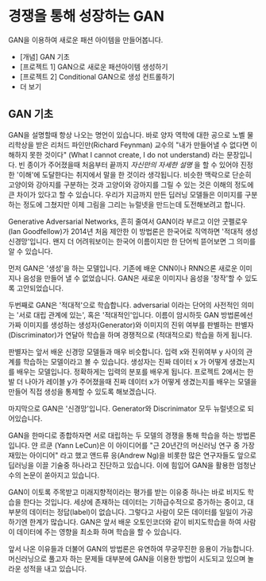 # 경쟁을 통해 성장하는 GAN

GAN을 이용하여 새로운 패션 아이템을 만들어봅니다.

  * [개념] GAN 기초
  * [프로젝트 1] GAN으로 새로운 패션아이템 생성하기
  * [프로젝트 2] Conditional GAN으로 생성 컨트롤하기
  * 더 보기

## GAN 기초

GAN을 설명할때 항상 나오는 명언이 있습니다.
바로 양자 역학에 대한 공으로 노벨 물리학상을 받은
리처드 파인만(Richard Feynman) 교수의
"내가 만들어낼 수 없다면 이해하지 못한 것이다"
(What I cannot create, I do not understand)
라는 문장입니다.
빈 종이가 주어졌을때 처음부터 끝까지 *자신만의 자세한 설명*
을 할 수 있어야 진정한 '이해'에
도달한다는 취지에서 말을 한 것이라 생각됩니다.
비슷한 맥락으로 단순히 고양이와 강아지를 구분하는 것과
고양이와 강아지를 그릴 수 있는 것은 이해의 정도에
큰 차이가 있다고 할 수 있습니다.
우리가 지금까지 만든 딥러닝 모델들은 이미지를 구분 하는 정도에 그쳤지만
이제 그림을 그리는 뉴럴넷을 만드는데 도전해보려고 합니다.

Generative Adversarial Networks,
흔히 줄여서 GAN이라 부르고 이안 굿펠로우(Ian Goodfellow)가
2014년 처음 제안한 이 방법론은 한국어로 직역하면
'적대적 생성 신경망'입니다.
왠지 더 어려워보이는 한국어 이름이지만
한 단어씩 뜯어보면 그 의미를 알 수 있습니다.

먼저 GAN은 '생성'을 하는 모델입니다.
기존에 배운 CNN이나 RNN으론 새로운 이미지나 음성을 만들어 낼 수 없었습니다.
GAN은 새로운 이미지나 음성을 '창작'할 수 있도록 고안되었습니다.

두번째로 GAN은 '적대적'으로 학습합니다.
adversarial 이라는 단어의 사전적인 의미는
'서로 대립 관계에 있는', 혹은 '적대적인'입니다.
이름이 암시하듯 GAN 방법론에선
가짜 이미지를 생성하는 생성자(Generator)와
이미지의 진위 여부를 판별하는 판별자(Discriminator)가
연달아 학습을 하며 경쟁적으로 (적대적으로) 학습을 하게 됩니다.

판별자는 앞서 배운 신경망 모델들과 매우 비슷합니다.
입력 x와 진위여부 y 사이의 관계를 학습하는 모델이라고 볼 수 있습니다.
생성자는 진짜 데이터 x 가 어떻게 생겼는지를 배우는 모델입니다.
정확하게는 입력의 분포를 배우게 됩니다.
프로젝트 2에서는 한발 더 나아가 레이블 y가 주어졌을때
진짜 데이터 x가 어떻게 생겼는지를 배우는 모델을 만들어
직접 생성을 통제할 수 있도록 해보겠습니다.

마지막으로 GAN은 '신경망'입니다.
Generator와 Discrinimator 모두 뉴럴넷으로 되어있습니다.

GAN을 한마디로 종합하자면 서로 대립하는
두 모델의 경쟁을 통해 학습을 하는 방법론입니다.
얀 르쿤 (Yann LeCun)은 이 아이디어를
"근 20년간의 머신러닝 연구 중 가장 재밌는 아이디어"
라고 했고 앤드류 응(Andrew Ng)을 비롯한 많은 연구자들도
앞으로 딥러닝을 이끌 기술중 하나라고 진단하고 있습니다.
이에 힘입어 GAN을 활용한 엄청난 수의 논문이 쏟아지고 있습니다.

GAN이 이토록 주목받고 미래지향적이라는 평가를 받는
이유중 하나는 바로 비지도 학습을 한다는 것입니다.
세상에 존재하는 데이터는 기하급수적으로 증가하는 중이고,
대부분의 데이터는 정답(label)이 없습니다.
그렇다고 사람이 모든 데이터를 일일이 가공하기엔 한계가 많습니다.
GAN은 앞서 배운 오토인코더와 같이 비지도학습을 하여
사람이 데이터에 주는 영향을 최소화 하며 학습을 할 수 있습니다.

앞서 나온 이유들과 더불어 GAN의 방법론은
유연하여 무궁무진한 응용이 가능합니다.
머신러닝으로 풀고자 하는 문제들 대부분에 GAN을 이용한 방법이
시도되고 있으며 놀라운 성적을 내고 있습니다.
